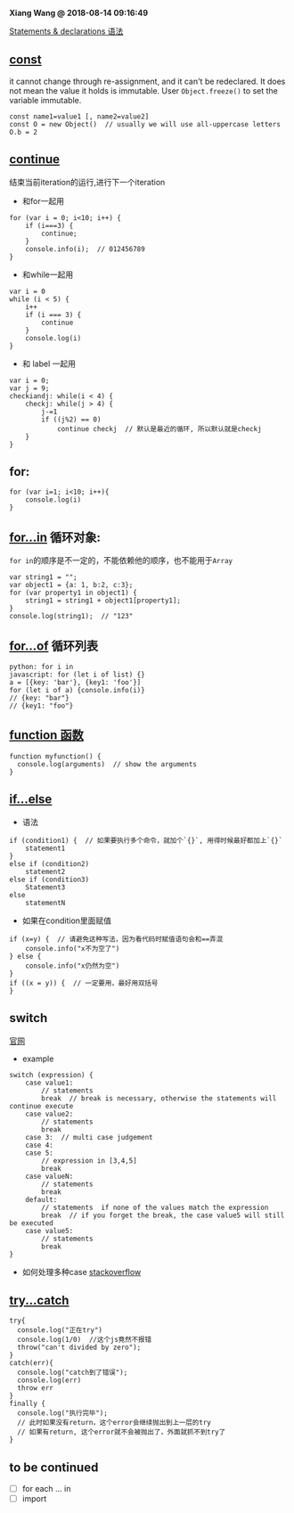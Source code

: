 **Xiang Wang @ 2018-08-14 09:16:49**

[Statements & declarations 语法](https://developer.mozilla.org/en-US/docs/Web/JavaScript/Reference/Statements/Legacy_generator_function)

## [const](https://developer.mozilla.org/en-US/docs/Web/JavaScript/Reference/Statements/const)
it cannot change through re-assignment, and it can't be redeclared. It does not mean the value it holds is immutable. User `Object.freeze()` to set the variable immutable.
```
const name1=value1 [, name2=value2]
const O = new Object()  // usually we will use all-uppercase letters
O.b = 2
```

## [continue](https://developer.mozilla.org/en-US/docs/Web/JavaScript/Reference/Statements/continue)
结束当前iteration的运行,进行下一个iteration
* 和for一起用
```
for (var i = 0; i<10; i++) {
    if (i===3) {
        continue;
    }
    console.info(i);  // 012456789
}
```

* 和while一起用
```
var i = 0
while (i < 5) {
    i++
    if (i === 3) {
        continue
    }
    console.log(i)
}
```
* 和 label 一起用
```
var i = 0;
var j = 9;
checkiandj: while(i < 4) {
    checkj: while(j > 4) {
        j-=1
        if ((j%2) == 0)
            continue checkj  // 默认是最近的循环, 所以默认就是checkj
    }
}
```


## for:
```
for (var i=1; i<10; i++){
    console.log(i)
}
```

## [for...in](https://developer.mozilla.org/en-US/docs/Web/JavaScript/Reference/Statements/for...in) 循环对象:  
`for in`的顺序是不一定的，不能依赖他的顺序，也不能用于`Array`
```
var string1 = "";
var object1 = {a: 1, b:2, c:3};
for (var property1 in object1) {
    string1 = string1 + object1[property1];
}
console.log(string1);  // "123"
```

## [for...of](https://developer.mozilla.org/en-US/docs/Web/JavaScript/Reference/Statements/for...of) 循环列表
```
python: for i in 
javascript: for (let i of list) {}
a = [{key: 'bar'}, {key1: 'foo'}]
for (let i of a) {console.info(i)}
// {key: "bar"}
// {key1: "foo"}
```

## [function 函数](./functions函数.md)
```
function myfunction() {
  console.log(arguments)  // show the arguments
}
```

## [if...else](https://developer.mozilla.org/en-US/docs/Web/JavaScript/Reference/Statements/if...else)
* 语法
```
if (condition1) {  // 如果要执行多个命令，就加个`{}`, 用得时候最好都加上`{}`
    statement1
}
else if (condition2)
    statement2
else if (condition3)
    Statement3
else
    statementN
```
* 如果在condition里面赋值
```
if (x=y) {  // 请避免这种写法，因为看代码时赋值语句会和==弄混
    console.info("x不为空了")
} else {
    console.info("x仍然为空")
}
if ((x = y)) {  // 一定要用，最好用双括号
}
```


## switch
[官网](https://developer.mozilla.org/en-US/docs/Web/JavaScript/Reference/Statements/switch)
* example
```
switch (expression) {
    case value1:
        // statements
        break  // break is necessary, otherwise the statements will continue execute
    case value2:
        // statements
        break
    case 3:  // multi case judgement
    case 4:
    case 5:
        // expression in [3,4,5]
        break
    case valueN:
        // statements
        break
    default:
        // statements  if none of the values match the expression
        break  // if you forget the break, the case value5 will still be executed
    case value5:
        // statements
        break
}
```
* 如何处理多种case [stackoverflow](https://stackoverflow.com/questions/13207927/switch-statement-multiple-cases-in-javascript)

## [try...catch](https://developer.mozilla.org/en-US/docs/Web/JavaScript/Reference/Statements/try...catch)
```
try{
  console.log("正在try")
  console.log(1/0)  //这个js竟然不报错
  throw("can't divided by zero");
}
catch(err){
  console.log("catch到了错误");
  console.log(err)
  throw err
}
finally {
  console.log("执行完毕");
  // 此时如果没有return，这个error会继续抛出到上一层的try
  // 如果有return, 这个error就不会被抛出了，外面就抓不到try了
}
```

## to be continued
* [ ] for each ... in
* [ ] import
